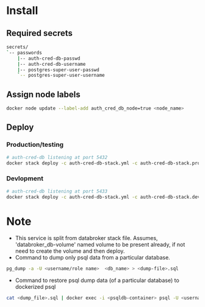 # Install

## Required secrets

```sh
secrets/
`-- passwords
    |-- auth-cred-db-passwd
    |-- auth-cred-db-username
    |-- postgres-super-user-passwd
    `-- postgres-super-user-username

```
## Assign node labels

```sh
docker node update --label-add auth_cred_db_node=true <node_name>
```

## Deploy

### Production/testing
```sh
# auth-cred-db listening at port 5432
docker stack deploy -c auth-cred-db-stack.yml -c auth-cred-db-stack.prod.yml 
```
### Devlopment
```sh
# auth-cred-db listening at port 5433
docker stack deploy -c auth-cred-db-stack.yml -c auth-cred-db-stack.dev.yml auth-cred-db
```
# Note
* This service is split from databroker stack file. Assumes,
  'databroker\_db-volume' named volume to be present already, if not need to
  create the volume and then deploy.
* Command to dump only psql data from a particular database.
```sh
pg_dump -a -U <username/role name>  <db_name> > <dump-file>.sql
```
* Command to restore psql dump data (of a particular database) to dockerized  psql 

```sh
cat <dump_file>.sql | docker exec -i <psqldb-container> psql -U <username/role> -d <dbname>
```

